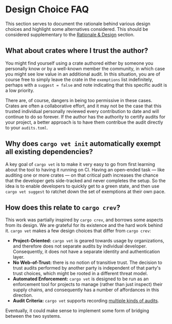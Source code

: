 # Design Choice FAQ

This section serves to document the rationale behind various design choices and
highlight some alternatives considered. This should be considered supplementary
to the [Rationale & Design](./rationale.md) section.

## What about crates where I trust the author?

You might find yourself using a crate authored either by someone you personally
know or by a well-known member the community, in which case you might see low
value in an additional audit. In this situation, you are of course free to
simply leave the crate in the `exemptions` list indefinitely, perhaps with a
`suggest = false` and note indicating that this specific audit is a low priority.

There are, of course, dangers in being too permissive in these cases. Crates are
often a collaborative effort, and it may not be the case that this trusted
individual personally reviewed every contribution to date and will continue to
do so forever. If the author has the authority to certify audits for your
project, a better approach is to have them contribue the audit directly to your
`audits.toml`.


## Why does `cargo vet init` automatically exempt all existing dependencies?

A key goal of `cargo vet` is to make it very easy to go from first learning
about the tool to having it running on CI. Having an open-ended task — like
auditing one or more crates — on that critical path increases the chance that
the developer gets side-tracked and never completes the setup. So the idea is to
enable developers to quickly get to a green state, and then use `cargo vet
suggest` to ratchet down the set of exemptions at their own pace.


## How does this relate to `cargo crev`?

This work was partially inspired by `cargo crev`, and borrows some aspects
from its design. We are grateful for its existence and the hard work behind it.
`cargo vet` makes a few design choices that differ from `cargo crev`:
* **Project-Oriented:** `cargo vet` is geared towards usage by organizations,
  and therefore does not separate audits by individual developer. Consequently,
  it does not have a separate identity and authentication layer.
* **No Web-of-Trust:** there is no notion of transitive trust. The decision to
  trust audits performed by another party is independent of that party's trust
  choices, which might be rooted in a different threat model.
* **Automated Enforcement:** `cargo vet` is designed to be run as an enforcement
  tool for projects to manage (rather than just inspect) their supply chains,
  and consequently has a number of affordances in this direction.
* **Audit Criteria:** `cargo vet` supports recording
  [multiple kinds of audits](audit-criteria.md).

Eventually, it could make sense to implement some form of bridging between the
two systems.
